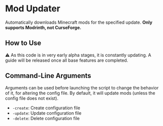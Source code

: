 # Mod Updater

Automatically downloads Minecraft mods for the specified update. **Only supports Modrinth, not CurseForge.**

## How to Use

⚠️ As this code is in very early alpha stages, it is constantly updating. A guide will be released once all base features are completed.

## Command-Line Arguments

Arguments can be used before launching the script to change the behavior of it, for altering the config file. By default, it will update mods (unless the config file does not exist).

- `-create`: Create configuration file
- `-update`: Update configuration file
- `-delete`: Delete configuration file
